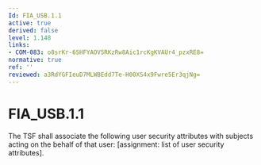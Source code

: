 ```yaml
---
Id: FIA_USB.1.1
active: true
derived: false
level: 1.148
links:
- COM-083: o8srKr-6SHFYAOV5RKzRw8Aic1rcKgKVAUr4_pzxRE8=
normative: true
ref: ''
reviewed: a3RdYGFIeuD7MLWBEdd7Te-H00XS4x9Fwre5Er3qjNg=
---
```


# FIA_USB.1.1

The TSF shall associate the following user security attributes with subjects acting on the behalf of that user: [assignment: list of user security attributes].